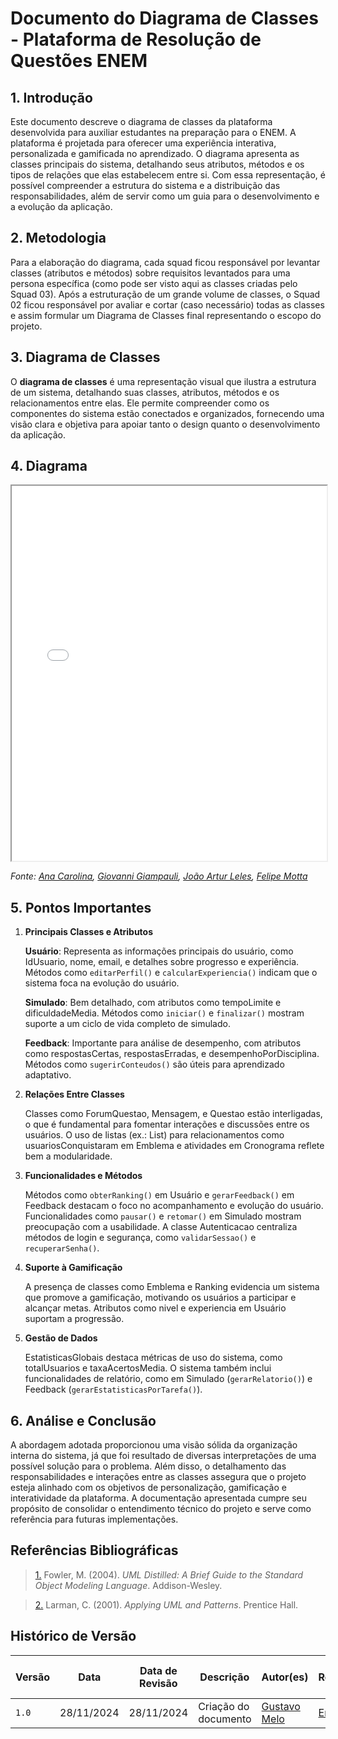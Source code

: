 # Documento do Diagrama de Classes - Plataforma de Resolução de Questões ENEM

## 1. Introdução

Este documento descreve o diagrama de classes da plataforma desenvolvida para auxiliar estudantes na preparação para o ENEM. A plataforma é projetada para oferecer uma experiência interativa, personalizada e gamificada no aprendizado. O diagrama apresenta as classes principais do sistema, detalhando seus atributos, métodos e os tipos de relações que elas estabelecem entre si. Com essa representação, é possível compreender a estrutura do sistema e a distribuição das responsabilidades, além de servir como um guia para o desenvolvimento e a evolução da aplicação.

## 2. Metodologia

Para a elaboração do diagrama, cada squad ficou responsável por levantar classes (atributos e métodos) sobre requisitos levantados para uma persona específica (como pode ser visto aqui as classes criadas pelo Squad 03). Após a estruturação de um grande volume de classes, o Squad 02 ficou responsável por avaliar e cortar (caso necessário) todas as classes e assim formular um Diagrama de Classes final representando o escopo do projeto.

## 3. Diagrama de Classes

O **diagrama de classes** é uma representação visual que ilustra a estrutura de um sistema, detalhando suas classes, atributos, métodos e os relacionamentos entre elas. Ele permite compreender como os componentes do sistema estão conectados e organizados, fornecendo uma visão clara e objetiva para apoiar tanto o design quanto o desenvolvimento da aplicação.

## 4. Diagrama

<iframe src="./assets/diagrama-classes.pdf" width="100%" height="600px" allowfullscreen></iframe>

_Fonte: [Ana Carolina](https://github.com/CarolCoCe), [Giovanni Giampauli](https://github.com/giovanniacg), [João Artur Leles](https://github.com/joao-artl), [Felipe Motta](https://github.com/M0tt1nh4)_

## 5. Pontos Importantes

1. **Principais Classes e Atributos**

    **Usuário**: Representa as informações principais do usuário, como IdUsuario, nome, email, e detalhes sobre progresso e experiência. Métodos como `editarPerfil()` e `calcularExperiencia()` indicam que o sistema foca na evolução do usuário.

    **Simulado**: Bem detalhado, com atributos como tempoLimite e dificuldadeMedia. Métodos como `iniciar()` e `finalizar()` mostram suporte a um ciclo de vida completo de simulado.

    **Feedback**: Importante para análise de desempenho, com atributos como respostasCertas, respostasErradas, e desempenhoPorDisciplina. Métodos como `sugerirConteudos()` são úteis para aprendizado adaptativo.

2. **Relações Entre Classes**

    Classes como ForumQuestao, Mensagem, e Questao estão interligadas, o que é fundamental para fomentar interações e discussões entre os usuários.
    O uso de listas (ex.: List<int>) para relacionamentos como usuariosConquistaram em Emblema e atividades em Cronograma reflete bem a modularidade.

3. **Funcionalidades e Métodos**

    Métodos como `obterRanking()` em Usuário e `gerarFeedback()` em Feedback destacam o foco no acompanhamento e evolução do usuário.
    Funcionalidades como `pausar()` e `retomar()` em Simulado mostram preocupação com a usabilidade.
    A classe Autenticacao centraliza métodos de login e segurança, como `validarSessao()` e `recuperarSenha()`.

4. **Suporte à Gamificação**

    A presença de classes como Emblema e Ranking evidencia um sistema que promove a gamificação, motivando os usuários a participar e alcançar metas.
    Atributos como nivel e experiencia em Usuário suportam a progressão.

5. **Gestão de Dados**

    EstatisticasGlobais destaca métricas de uso do sistema, como totalUsuarios e taxaAcertosMedia.
    O sistema também inclui funcionalidades de relatório, como em Simulado (`gerarRelatorio()`) e Feedback (`gerarEstatisticasPorTarefa()`).

## 6. Análise e Conclusão

A abordagem adotada proporcionou uma visão sólida da organização interna do sistema, já que foi resultado de diversas interpretações de uma possível solução para o problema. Além disso, o detalhamento das responsabilidades e interações entre as classes assegura que o projeto esteja alinhado com os objetivos de personalização, gamificação e interatividade da plataforma. A documentação apresentada cumpre seu propósito de consolidar o entendimento técnico do projeto e serve como referência para futuras implementações.

## Referências Bibliográficas

> <a id="REF1" href="#anchor_1">1.</a> Fowler, M. (2004). _UML Distilled: A Brief Guide to the Standard Object Modeling Language_. Addison-Wesley.

> <a id="REF2" href="#anchor_2">2.</a> Larman, C. (2001). _Applying UML and Patterns_. Prentice Hall.

## Histórico de Versão

| Versão | Data       | Data de Revisão          | Descrição            | Autor(es)                       | Revisor(es)                       | Detalhes da revisão        |
| ------ | ---------- | ------------------------ | -------------------- | ------------------------------- | --------------------------------- | -------------------------- |
| `1.0`    | 28/11/2024 | 28/11/2024               | Criação do documento | [Gustavo Melo](https://github.com/gusrberto) | [Eric Silveira](https://github.com/ericbky) | [#]() |